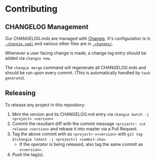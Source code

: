 # Contributing

## CHANGELOG Management

Our CHANGELOG.mds are managed with [Changie](https://github.com/miniscruff/changie).
It's configuration is in [`.changie.yaml`](.changie.yaml) and various other files are in [`.changes/`](.changes/).

Whenever a user facing change is made, a change log entry should be added via `changie new`.

The `changie merge` command will regenerate all CHANGELOG.mds and should be run upon every commit.
(This is automatically handled by `task generate`).

## Releasing

To release any project in this repository:
1. Mint the version and its CHANGELOG.md entry via `changie batch -j <project> <version>`
2. Commit the resultant diff with the commit message `<project>: cut release <version>` and rebase it into master via a Pull Request.
3. Tag the above commit with as `<project>-v<version>` with `git tag $(changie latest -j <project>) <commit-sha>`.
    - If the operator is being released, also tag the same commit as `v<version>`.
5. Push the tag(s).
